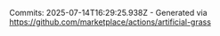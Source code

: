 Commits: 2025-07-14T16:29:25.938Z - Generated via https://github.com/marketplace/actions/artificial-grass
<br>
